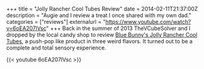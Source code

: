 +++
title = "Jolly Rancher Cool Tubes Review"
date = 2014-02-11T21:37:00Z
description = "Augie and I review a treat I once shared with my own dad."
categories = ["reviews"]
externalurl = "https://www.youtube.com/watch?v=6oEA207lVsc"
+++
Back in the summer of 2013 TheVCubeSolver and I dropped by the local candy shop to review [Blue Bunny's Jolly Rancher Cool Tubes](http://www.bluebunny.com/Products/d/Jolly_Rancher_Cool_Tubes), a push-pop like product in three weird flavors. It turned out to be a complete and total sensory experience.  

{{< youtube 6oEA207lVsc >}}